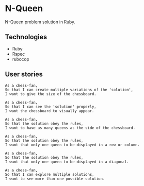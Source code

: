 # N-Queen

N-Queen problem solution in Ruby.

## Technologies

- Ruby
- Rspec
- rubocop

## User stories


```
As a chess-fan,
So that I can create multiple variations of the 'solution',
I want to give the size of the chessboard.
```

```
As a chess-fan,
So that I can see the 'solution' properly,
I want the chessboard to visually appear.
```

```
As a chess-fan,
So that the solution obey the rules,
I want to have as many queens as the side of the chessboard.
```

```
As a chess-fan,
So that the solution obey the rules,
I want that only one queen to be displayed in a row or column.
```

```
As a chess-fan,
So that the solution obey the rules,
I want that only one queen to be displayed in a diagonal.
```

```
As a chess-fan,
So that I can explore multiple solutions,
I want to see more than one possible solution.
```